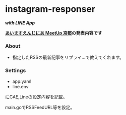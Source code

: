 # instagram-responser
***with LINE App***

**[あいますえんじにあ MeetUp 京都](https://imas.connpass.com/event/64177/)の発表内容です**

### About

- 指定したRSSの最新記事をリプライ...で教えてくれます。

### Settings

- app.yaml
- line.env

にGAE,Lineの設定内容を記載。

main.goでRSSFeedURL等を設定。
